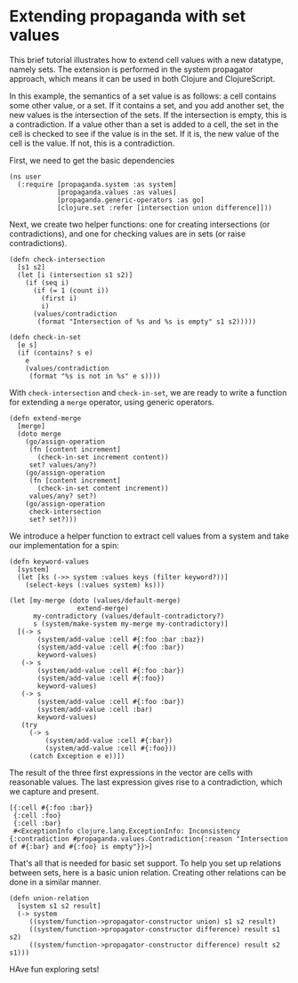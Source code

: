 # Extending propaganda with set values

This brief tutorial illustrates how to extend cell values with a new datatype, namely sets. The extension is performed in the system propagator approach, which means it can be used in both Clojure and ClojureScript.

In this example, the semantics of a set value is as follows: a cell contains some other value, or a set. If it contains a set, and you add another set, the new values is the intersection of the sets. If the intersection is empty, this is a contradiction. If a value other than a set is added to a cell, the set in the cell is checked to see if the value is in the set. If it is, the new value of the cell is the value. If not, this is a contradiction.

First, we need to get the basic dependencies

```
(ns user
  (:require [propaganda.system :as system]
            [propaganda.values :as values]
            [propaganda.generic-operators :as go]
            [clojure.set :refer [intersection union difference]]))
```

Next, we create two helper functions: one for creating intersections (or contradictions), and one for checking values are in sets (or raise contradictions).

```
(defn check-intersection
  [s1 s2]
  (let [i (intersection s1 s2)]
    (if (seq i)
      (if (= 1 (count i))
        (first i)
        i)
      (values/contradiction
       (format "Intersection of %s and %s is empty" s1 s2)))))

(defn check-in-set
  [e s]
  (if (contains? s e)
    e
    (values/contradiction
     (format "%s is not in %s" e s))))
```

With `check-intersection` and `check-in-set`, we are ready to write a function for extending a `merge` operator, using generic operators.

```
(defn extend-merge
  [merge]
  (doto merge
    (go/assign-operation
     (fn [content increment]
       (check-in-set increment content))
     set? values/any?)
    (go/assign-operation
     (fn [content increment]
       (check-in-set content increment))
     values/any? set?)
    (go/assign-operation
     check-intersection
     set? set?)))
```

We introduce a helper function to extract cell values from a system and take our implementation for a spin:

```
(defn keyword-values
  [system]
  (let [ks (->> system :values keys (filter keyword?))]
    (select-keys (:values system) ks)))

(let [my-merge (doto (values/default-merge)
                 extend-merge)
      my-contradictory (values/default-contradictory?)
      s (system/make-system my-merge my-contradictory)]
  [(-> s
       (system/add-value :cell #{:foo :bar :baz})
       (system/add-value :cell #{:foo :bar})
       keyword-values)
   (-> s
       (system/add-value :cell #{:foo :bar})
       (system/add-value :cell #{:foo})
       keyword-values)
   (-> s
       (system/add-value :cell #{:foo :bar})
       (system/add-value :cell :bar)
       keyword-values)
   (try
     (-> s
         (system/add-value :cell #{:bar})
         (system/add-value :cell #{:foo}))
     (catch Exception e e))])
```

The result of the three first expressions in the vector are cells with reasonable values. The last expression gives rise to a contradiction, which we capture and present.

```
[{:cell #{:foo :bar}}
 {:cell :foo}
 {:cell :bar}
 #<ExceptionInfo clojure.lang.ExceptionInfo: Inconsistency {:contradiction #propaganda.values.Contradiction{:reason "Intersection of #{:bar} and #{:foo} is empty"}}>]
```

That's all that is needed for basic set support. To help you set up relations between sets, here is a basic union relation. Creating other relations can be done in a similar manner.

```
(defn union-relation
  [system s1 s2 result]
  (-> system
     ((system/function->propagator-constructor union) s1 s2 result)
     ((system/function->propagator-constructor difference) result s1 s2)
     ((system/function->propagator-constructor difference) result s2 s1)))
```

HAve fun exploring sets!
